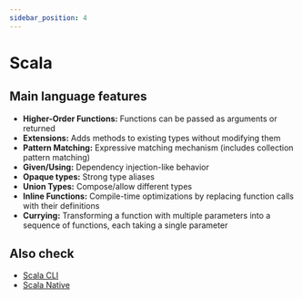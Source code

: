 ```yaml
---
sidebar_position: 4
---
```


# Scala

## Main language features

- **Higher-Order Functions:** Functions can be passed as arguments or returned
- **Extensions:** Adds methods to existing types without modifying them
- **Pattern Matching:** Expressive matching mechanism (includes collection pattern matching)
- **Given/Using:** Dependency injection-like behavior
- **Opaque types:** Strong type aliases
- **Union Types:** Compose/allow different types
- **Inline Functions:** Compile-time optimizations by replacing function calls with their definitions
- **Currying:** Transforming a function with multiple parameters into a sequence of functions, each taking a single parameter

## Also check

- [Scala CLI](https://scala-cli.virtuslab.org/docs/reference/scala-command/commands/)
- [Scala Native](https://scala-native.org/en/stable/)
